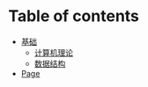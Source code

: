 # Table of contents

* [基础](README.md)
  * [计算机理论](ji-chu/ji-suan-ji-li-lun.md)
  * [数据结构](ji-chu/shu-ju-jie-gou.md)
* [Page](page.md)
